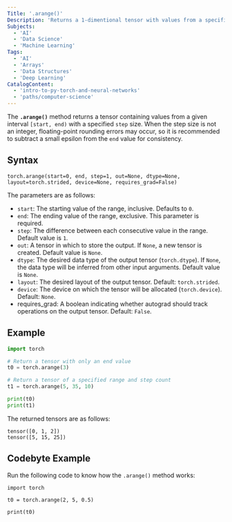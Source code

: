 ```yaml
---
Title: '.arange()'
Description: 'Returns a 1-dimentional tensor with values from a specified range.'
Subjects:
  - 'AI'
  - 'Data Science'
  - 'Machine Learning'
Tags:
  - 'AI'
  - 'Arrays'
  - 'Data Structures'
  - 'Deep Learning'
CatalogContent:
  - 'intro-to-py-torch-and-neural-networks'
  - 'paths/computer-science'
---
```


The **`.arange()`** method returns a tensor containing values from a given interval `[start, end)` with a specified `step` size. When the step size is not an integer, floating-point rounding errors may occur, so it is recommended to subtract a small epsilon from the `end` value for consistency.

## Syntax

```pseudo
torch.arange(start=0, end, step=1, out=None, dtype=None, layout=torch.strided, device=None, requires_grad=False)
```

The parameters are as follows:

- `start`: The starting value of the range, inclusive. Defaults to `0`.
- `end`: The ending value of the range, exclusive. This parameter is required.
- `step`: The difference between each consecutive value in the range. Default value is `1`.
- `out`: A tensor in which to store the output. If `None`, a new tensor is created. Default value is `None`.
- `dtype`: The desired data type of the output tensor (`torch.dtype`). If `None`, the data type will be inferred from other input arguments. Default value is `None`.
- `layout`: The desired layout of the output tensor. Default: `torch.strided`.
- `device`: The device on which the tensor will be allocated (`torch.device`). Default: `None`.
- requires_grad: A boolean indicating whether autograd should track operations on the output tensor. Default: `False`.

## Example

```py
import torch

# Return a tensor with only an end value
t0 = torch.arange(3)

# Return a tensor of a specified range and step count
t1 = torch.arange(5, 35, 10)

print(t0)
print(t1)
```

The returned tensors are as follows:

```shell
tensor([0, 1, 2])
tensor([5, 15, 25])
```

## Codebyte Example

Run the following code to know how the `.arange()` method works:

```codebyte/python
import torch

t0 = torch.arange(2, 5, 0.5)

print(t0)
```
